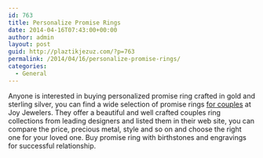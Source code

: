 ```yaml
---
id: 763
title: Personalize Promise Rings
date: 2014-04-16T07:43:00+00:00
author: admin
layout: post
guid: http://plaztikjezuz.com/?p=763
permalink: /2014/04/16/personalize-promise-rings/
categories:
  - General
---
```

Anyone is interested in buying personalized promise ring crafted in gold and sterling silver, you can find a wide selection of promise rings [for couples](http://www.joyjewelers.com/modules/promiserings/) at Joy Jewelers. They offer a beautiful and well crafted couples ring collections from leading designers and listed them in their web site, you can compare the price, precious metal, style and so on and choose the right one for your loved one. Buy promise ring with birthstones and engravings for successful relationship.